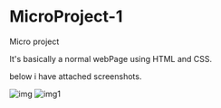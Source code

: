 # MicroProject-1
 Micro project

It's basically a normal webPage using HTML and CSS.

below i have attached screenshots.

![img](https://github.com/Ashh21/MicroProject-1/assets/106957781/a3142e7a-4bc8-45f5-afb5-3e2c9985ba1c)
![img1](https://github.com/Ashh21/MicroProject-1/assets/106957781/89e964e1-f984-4d81-b4d2-e7e4e0d28b70)

